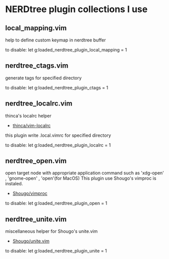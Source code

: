 NERDtree plugin collections I use
==================================
## local_mapping.vim
help to define custom keymap in nerdtree buffer

to disable:
    let g:loaded_nerdtree_plugin_local_mapping = 1

## nerdtree_ctags.vim
generate tags for specified directory

to disable:
    let g:loaded_nerdtree_plugin_ctags = 1

## nerdtree_localrc.vim
thinca's localrc helper

* [thinca/vim-localrc](git://github.com/thinca/vim-localrc.git)

this plugin write .local.vimrc for specified directory

to disable:
    let g:loaded_nerdtree_plugin_localrc = 1

## nerdtree_open.vim
open target node with appropriate application command such as 'xdg-open' , 'gnome-open' , 'open'(for MacOS)
This plugin use Shougo's vimproc is instaled.

* [Shougo/vimproc](https://github.com/Shougo/vimproc.git)

to disable:
    let g:loaded_nerdtree_plugin_open = 1

## nerdtree_unite.vim
miscellaneous helper for Shougo's unite.vim

* [Shougo/unite.vim](https://github.com/Shougo/unite.vim)

to disable:
    let g:loaded_nerdtree_plugin_unite = 1
